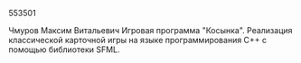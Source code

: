 
553501

Чмуров Максим Витальевич
Игровая программа "Косынка".
Реализация классической карточной игры на языке программирования С++ с помощью библиотеки SFML.
